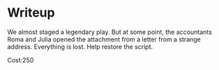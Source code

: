# Writeup

We almost staged a legendary play. But at some point, the accountants Roma and Julia opened the attachment from a letter from a strange address. Everything is lost. Help restore the script.

Cost:250
